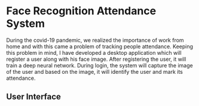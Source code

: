 # Face Recognition Attendance System

During the covid-19 pandemic, we realized the importance of work from home and with this came a problem of tracking people attendance.
Keeping this problem in mind, I have developed a desktop application which will register a user along with his face image. After registering the user, it will train 
a deep neural network. 
During login, the system will capture the image of the user and based on the image, it will identify the user and mark its attendance.

## User Interface
